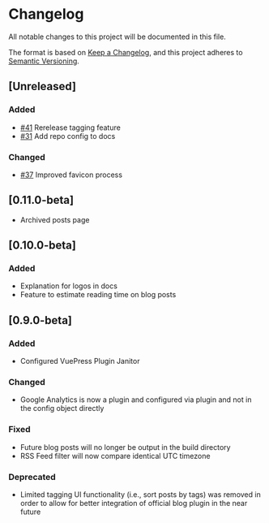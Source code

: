 # Changelog

All notable changes to this project will be documented in this file.

The format is based on [Keep a Changelog](https://keepachangelog.com/en/1.0.0/),
and this project adheres to [Semantic Versioning](https://semver.org/spec/v2.0.0.html).

## [Unreleased]

### Added

- [#41](https://github.com/bencodezen/vuepress-blog-boilerplate/issues/41) Rerelease tagging feature
- [#31](https://github.com/bencodezen/vuepress-blog-boilerplate/issues/31) Add repo config to docs

### Changed

- [#37](https://github.com/bencodezen/vuepress-blog-boilerplate/issues/37) Improved favicon process

## [0.11.0-beta]

- Archived posts page

## [0.10.0-beta]

### Added

- Explanation for logos in docs
- Feature to estimate reading time on blog posts

## [0.9.0-beta]

### Added

- Configured VuePress Plugin Janitor

### Changed

- Google Analytics is now a plugin and configured via plugin and not in the config object directly

### Fixed

- Future blog posts will no longer be output in the build directory
- RSS Feed filter will now compare identical UTC timezone

### Deprecated

- Limited tagging UI functionality (i.e., sort posts by tags) was removed in order to allow for better integration of official blog plugin in the near future

